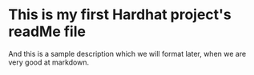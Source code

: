 # This is my first Hardhat project's readMe file

And this is a sample description which we will format later, when we are very good at markdown.
